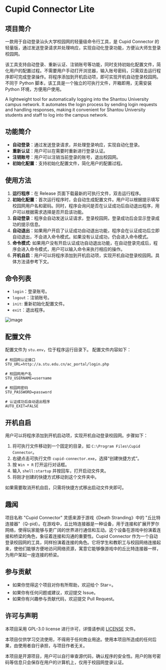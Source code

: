 # Cupid Connector Lite

## 项目简介

一款用于自动登录汕头大学校园网的轻量级命令行工具，是 Cupid Connector 的轻量版，通过发送登录请求并处理响应，实现自动化登录功能，方便汕大师生登录校园网。

该工具支持自动登录、重新认证、注销账号等功能，同时支持初始化配置文件，简化用户的配置过程。不需要用户手动打开浏览器，输入账号密码，只需双击运行程序即可完成登录操作。将程序添加到开机启动项，即可实现开机自动登录校园网。不同于 Python 脚本，该工具是一个独立的可执行文件，开箱即用，无需安装 Python 环境，方便用户使用。

A lightweight tool for automatically logging into the Shantou University campus network. It automates the login process by sending login requests and handling responses, making it convenient for Shantou University students and staff to log into the campus network.

## 功能简介

- **自动登录**：通过发送登录请求，并处理登录响应，实现自动化登录。
- **重新认证**：用户可以在需要时重新进行登录认证。
- **注销账号**：用户可以注销当前登录的账号，退出校园网。
- **初始化配置**：支持初始化配置文件，简化用户的配置过程。

## 使用方法

1. **运行程序**：在 Release 页面下载最新的可执行文件，双击运行程序。
2. **初始化配置**：首次运行程序时，会自动生成配置文件。用户可以根据提示填写校园网用户名和密码。同时，程序会询问是否在认证成功后自动退出程序，用户可以根据需求选择是否开启该功能。
3. **自动登录**：程序会自动发送认证请求，登录校园网，登录成功后会显示登录成功的提示信息。
4. **自动退出**：如果用户开启了认证成功自动退出功能，程序会在认证成功后立即自动退出，不会进入命令模式。如果没有认证成功，仍会进入命令模式。
5. **命令模式**: 如果用户没有开启认证成功自动退出功能，在自动登录完成后，程序会进入命令模式，用户可以输入命令来执行相应的操作。
6. **开机自启**：用户可以将程序添加到开机启动项，实现开机自动登录校园网。具体方法请参考下文。

## 命令列表

- `login`：登录账号。
- `logout`：注销账号。
- `init`: 重新初始化配置文件。
- `exit`：退出程序。

![image](https://github.com/user-attachments/assets/22ad0a14-e7ec-4490-932c-89d906c2a3a0)

## 配置文件

配置文件为 `stu.env`，位于程序运行目录下。 配置文件内容如下：

```env
# 校园网认证接口
STU_URL=http://a.stu.edu.cn/ac_portal/login.php

# 校园网用户名
STU_USERNAME=username

# 校园网密码
STU_PASSWORD=password

# 认证成功后自动退出程序
AUTO_EXIT=FALSE
```

## 开机自启

用户可以将程序添加到开机启动项，实现开机自动登录校园网。步骤如下：

1. 将可执行文件移动到一个固定的目录，如 `C:\Program Files\Cupid Connector`。
2. 右键点击可执行文件 `cupid-connector.exe`，选择“创建快捷方式”。
3. 按 `Win + R` 打开运行对话框。
4. 输入 `shell:startup` 并按回车，打开启动文件夹。 
5. 将刚才创建的快捷方式移动到这个文件夹中。

如果需要取消开机自启，只需将快捷方式移出启动文件夹即可。

## 趣闻

项目名称 "Cupid Connector" 灵感来源于游戏《Death Stranding》中的 "丘比特连接器"（Q-pid）。在游戏中，丘比特连接器是一种设备，用于连接和扩展开罗尔网络，使得玩家能够与更广阔的世界进行通信和互动。这个设备在游戏中扮演着连接和桥梁的角色，象征着连接和沟通的重要性。Cupid Connector 作为一个自动登录校园网的工具，同样扮演着连接的角色。它将学生和教职工与校园网络连接起来，使他们能够方便地访问网络资源，寓意它能够像游戏中的丘比特连接器一样，为用户架起一座连接的桥梁。

## 参与贡献

- 如果你觉得这个项目对你有所帮助，欢迎给个 Star⭐️。
- 如果你有任何问题或建议，欢迎提交 Issue。
- 如果你有兴趣参与贡献代码，欢迎提交 Pull Request。

## 许可与声明

本项目采用 GPL-3.0 license 进行许可，详情请参阅 [LICENSE](LICENSE) 文件。

本项目仅供学习交流使用，不得用于任何商业用途。使用本项目所造成的任何后果，由使用者自行承担，与项目作者无关。

本项目是开源项目，用户可以自行审查源代码，确认程序的安全性。用户的账号密码等信息只会保存在用户的计算机上，仅用于校园网登录认证。
